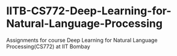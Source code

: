 # IITB-CS772-Deep-Learning-for-Natural-Language-Processing
Assignments for course Deep Learning for Natural Language Processing(CS772) at IIT Bombay

